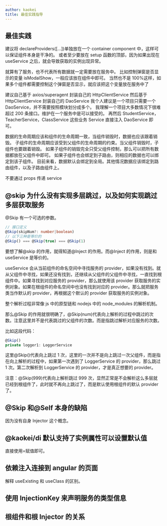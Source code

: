 ```yaml
---
author: kaokei
title: 最佳实践指导
---
```


## 最佳实践

建议将 declareProviders([...])单独放在一个 container component 中，这样可以保证组件本身是干净的。
或者至少要放在 setup 函数的顶部，因为如果出现在 useService 之后，就会导致获取的实例出现异常。

就算有了服务，也不代表所有数据就一定需要放在服务中。
比如控制弹窗是否显示的变量 isModalShow，一般应该放在组件中即可。
当然也不是 100%这样，如果多个组件都需要控制这个弹窗是否显示，就应该把这个变量放在服务中了

建议自己基于 axios/superagent 封装自己的 HttpClientService
然后基于 HttpClientService 封装自己的 DaoService
我个人建议是一个项目只需要一个 DaoService，并不需要按照模块划分成多个。
我理解一个项目大多数情况下很难超过 200 条接口。维护在一个服务中是可以接受的。
再然后 StudentService，TeacherService，ClassService 这些业务 Service 直接注入 DaoService 即可。

数据的生命周期应该和组件的生命周期一致，当组件销毁时，数据也应该跟着销毁。
子组件的生命周期应该受到父组件的生命周期的约束。当父组件销毁时，子组件也要跟着销毁。
如果子组件的销毁完全只受父组件控制，那么可以把所有数据都放在父组件中即可。
如果子组件也会绑定到子路由，则相应的数据也可以绑定到该子组件。
目前来看，数据默认会绑定到全局。其他情况数据应该绑定到路由组件，以及子路由组件上。

不要通过 props 传递 service

## @skip 为什么没有实现多层跳过，以及如何实现跳过多层获取服务

@Skip 有一个可选的参数。

```ts
// 接口定义
@Skip(skipNum?: number|boolean)
// 以下三种是等价的
@Skip() === @Skip(true) === @Skip(1)
```

要想了解@skip 的作用，就得知道@Inject 的作用。而@Inject 的作用，则是和 useService 是等价的。

useService 会从当前组件的命名空间中寻找服务的 provider，如果没有找到。就从父组件中寻找，如果还没有找到，还继续从父组件的父组件中寻找，一直找到根组件中。如果寻找到对应服务的 provider，那么就使用该 provider 获取服务的实例对象。如果在根组件的命名空间中也没有找到对应的 provider。那么就把服务类当作默认的 provider，再根据这个默认的 provider 获取服务的实例对象。

整个解析过程非常像 js 中的原型链和 nodejs 中的 node_modules 的解析机制。

那么@Skip 的作用就很明确了，@Skip(num)代表向上解析的过程中跳过的次数。注意这里并不是代表跳过的父组件的次数。而是指跳过解析对应服务的次数。

比如这段代码：

```ts
@Skip()
private logger1: LoggerService
```

这里@Skip()代表向上跳过 1 次，这里的一次并不是向上跳过一次父组件，而是指在向上解析的过程中，如果第一次遇到了 LoggerService 的 provider，那么跳过 1 次。第二次解析到 LoggerService 的 provider，才是真正想要的 provider。

注意：@Skip(999)代表向上解析跳过 999 次，显然正常是不会解析这么多层就已经到根组件了，此时就不再向上跳过了，而是默认使用根组件的默认 provider 了。

## @Skip 和@Self 本身的缺陷

因为没有自身 Injector 这个概念。

## @kaokei/di 默认支持了实例属性可以设置默认值

直接使用=赋值即可。

## 依赖注入连接到 angular 的页面

解释 useExisting 和 useClass 的区别。

## 使用 InjectionKey 来声明服务的类型信息

## 根组件和根 Injector 的关系
